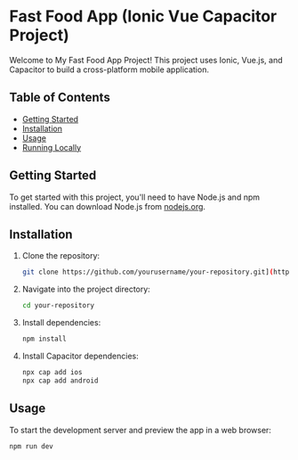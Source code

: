 # Fast Food App (Ionic Vue Capacitor Project)

Welcome to My Fast Food App Project! This project uses Ionic, Vue.js, and Capacitor to build a cross-platform mobile application.

## Table of Contents

- [Getting Started](#getting-started)
- [Installation](#installation)
- [Usage](#usage)
- [Running Locally](#running-locally)

## Getting Started

To get started with this project, you'll need to have Node.js and npm installed. You can download Node.js from [nodejs.org](https://nodejs.org/).

## Installation

1. Clone the repository:

    ```bash
    git clone https://github.com/yourusername/your-repository.git](https://github.com/Jecoooooy/fastfood.git
    ```

2. Navigate into the project directory:

    ```bash
    cd your-repository
    ```

3. Install dependencies:

    ```bash
    npm install
    ```

4. Install Capacitor dependencies:

    ```bash
    npx cap add ios
    npx cap add android
    ```

## Usage

To start the development server and preview the app in a web browser:

```bash
npm run dev
